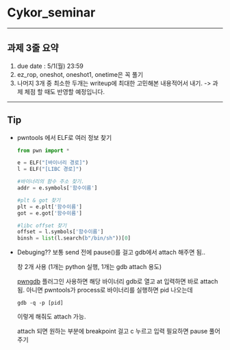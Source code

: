 # Cykor_seminar
---
## 과제 3줄 요약
1. due date : 5/1(월) 23:59
2. ez_rop, oneshot, oneshot1, onetime은 꼭 풀기
3. 나머지 3개 중 최소한 두개는 writeup에 최대한 고민해본 내용적어서 내기.
    -> 과제 체점 할 때도 반영할 예정입니다.
---
## Tip
- pwntools 에서 ELF로 여러 정보 찾기
  ```python
  from pwn import *

  e = ELF("[바이너리 경로]")
  l = ELF("[LIBC 경로]")
  
  #바이너리의 함수 주소 찾기.
  addr = e.symbols['함수이름']

  #plt & got 찾기
  plt = e.plt['함수이름']
  got = e.got['함수이름']
  
  #libc offset 찾기
  offset = l.symbols['함수이름']
  binsh = list(l.search(b"/bin/sh"))[0]
  ```
- Debuging??
  보통 send 전에 pause()를 걸고 gdb에서 attach 해주면 됨..
  
  창 2개 사용 (1개는 python 실행, 1개는 gdb attach 용도)

  [pwngdb](https://github.com/scwuaptx/Pwngdb) 플러그인 사용하면 해당 바이너리 gdb로 열고 at 입력하면 바로 attach 됨.
  아니면 pwntools가 process로 바이너리를 실행하면 pid 나오는데
  ```
  gdb -q -p [pid]
  ```
  이렇게 해줘도 attach 가능.

  attach 되면 원하는 부분에 breakpoint 걸고 c 누르고 입력 필요하면 pause 풀어주기



  




  

